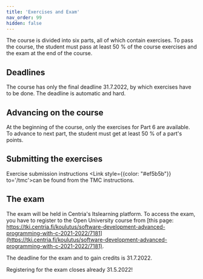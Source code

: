 ```yaml
---
title: 'Exercises and Exam'
nav_order: 99
hidden: false
---
```


The course is divided into six parts, all of which contain exercises. To pass the course, the student must pass at least 50 % of the course exercises and the exam at the end of the course.

## Deadlines

The course has only the final deadline 31.7.2022, by which exercises have to be done. The deadline is automatic and hard.

## Advancing on the course

At the beginning of the course, only the exercises for Part 6 are available. To advance to next part, the student must get at least 50 % of a part's points.

## Submitting the exercises

Exercise submission instructions <Link style={{color: "#ef5b5b"}} to='/tmc'>can be found from the TMC instructions.</Link> 

## The exam

The exam will be held in Centria's Itslearning platform. To access the exam, you have to register to the Open University course from [this page: https://tki.centria.fi/koulutus/software-development-advanced-programming-with-c-2021-2022/7181](https://tki.centria.fi/koulutus/software-development-advanced-programming-with-c-2021-2022/7181).

The deadline for the exam and to gain credits is 31.7.2022.

<Note>Registering for the exam closes already 31.5.2022!</Note>
